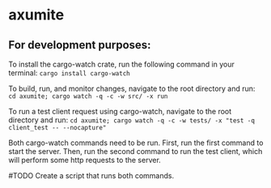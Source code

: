 # axumite


## For development purposes:

To install the cargo-watch crate, run the following command in your terminal: `cargo install cargo-watch`

To build, run, and monitor changes, navigate to the root directory and run: `cd axumite; cargo watch -q -c -w src/ -x run`

To run a test client request using cargo-watch, navigate to the root directory and run: `cd axumite; cargo watch -q -c -w tests/ -x "test -q client_test -- --nocapture"`

Both cargo-watch commands need to be run. First, run the first command to start the server. Then, run the second command to run the test client, which will perform some http requests to the server.

#TODO Create a script that runs both commands.
